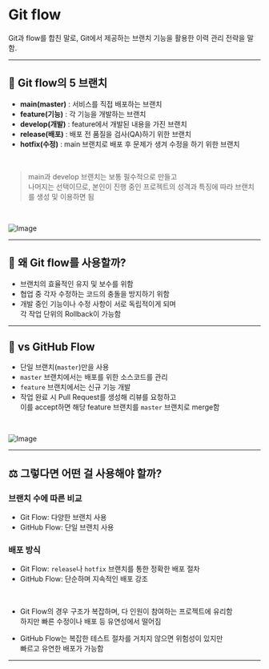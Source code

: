 
# Git flow

Git과 flow를 합친 말로, Git에서 제공하는 브랜치 기능을 활용한 이력 관리 전략을 말함.

---

## 📌 Git flow의 5 브랜치

- **main(master)** : 서비스를 직접 배포하는 브랜치  
- **feature(기능)** : 각 기능을 개발하는 브랜치  
- **develop(개발)** : feature에서 개발된 내용을 가진 브랜치  
- **release(배포)** : 배포 전 품질을 검사(QA)하기 위한 브랜치  
- **hotfix(수정)** : main 브랜치로 배포 후 문제가 생겨 수정을 하기 위한 브랜치  

<br/>

> main과 develop 브랜치는 보통 필수적으로 만들고  
> 나머지는 선택이므로, 본인이 진행 중인 프로젝트의 성격과 특징에 따라 브랜치를 생성 및 이용하면 됨

<br/>

![Image](https://github.com/user-attachments/assets/b73422d6-292f-4cd4-ba18-158a22c81d51)

---

## 🔎 왜 Git flow를 사용할까?

- 브랜치의 효율적인 유지 및 보수를 위함  
- 협업 중 각자 수정하는 코드의 충돌을 방지하기 위함  
- 개발 중인 기능이나 수정 사항이 서로 독립적이게 되며  
  각 작업 단위의 Rollback이 가능함

---

## 🔁 vs GitHub Flow

- 단일 브랜치(`master`)만을 사용  
- `master` 브랜치에서는 배포를 위한 소스코드를 관리  
- `feature` 브랜치에서는 신규 기능 개발  
- 작업 완료 시 Pull Request를 생성해 리뷰를 요청하고  
  이를 accept하면 해당 feature 브랜치를 `master` 브랜치로 merge함

<br/>

![Image](https://github.com/user-attachments/assets/e96ce770-47f1-46f0-bacc-b0f1c3725765)

---

## ⚖️ 그렇다면 어떤 걸 사용해야 할까?

### 브랜치 수에 따른 비교

- Git Flow: 다양한 브랜치 사용  
- GitHub Flow: 단일 브랜치 사용

### 배포 방식

- Git Flow: `release`나 `hotfix` 브랜치를 통한 정확한 배포 절차  
- GitHub Flow: 단순하며 지속적인 배포 강조

<br/>

- Git Flow의 경우 구조가 복잡하며, 다 인원이 참여하는 프로젝트에 유리함  
  하지만 빠른 수정이나 배포 등 유연성에서 떨어짐

- GitHub Flow는 복잡한 테스트 절차를 거치지 않으면 위험성이 있지만  
  빠르고 유연한 배포가 가능함

---
